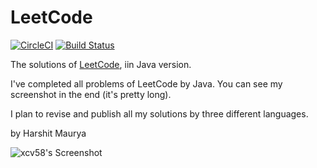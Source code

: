 LeetCode
========

[![CircleCI](https://circleci.com/gh/xcv58/LeetCode.svg?style=svg)](https://circleci.com/gh/xcv58/LeetCode)
[![Build Status](https://travis-ci.org/xcv58/LeetCode.svg?branch=master)](https://travis-ci.org/xcv58/LeetCode)

The solutions of [LeetCode](https://oj.leetcode.com/problems/), iin Java version.

I've completed all problems of LeetCode by Java. You can see my screenshot in the end (it's pretty long).

I plan to revise and publish all my solutions by three different languages.

by Harshit Maurya

![xcv58's Screenshot](https://user-images.githubusercontent.com/503123/34465526-8c29257e-ee7e-11e7-8482-dff916796f35.png)
